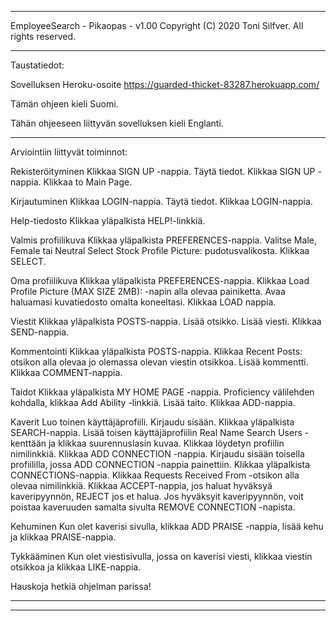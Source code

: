 ****************************************************************************************************
EmployeeSearch - Pikaopas - v1.00 Copyright (C) 2020 Toni Silfver. All rights reserved.
****************************************************************************************************
Taustatiedot:

Sovelluksen Heroku-osoite
https://guarded-thicket-83287.herokuapp.com/

Tämän ohjeen kieli
Suomi.

Tähän ohjeeseen liittyvän sovelluksen kieli
Englanti.

****************************************************************************************************
Arviointiin liittyvät toiminnot:

Rekisteröityminen
Klikkaa SIGN UP -nappia.
Täytä tiedot.
Klikkaa SIGN UP -nappia.
Klikkaa to Main Page.

Kirjautuminen
Klikkaa LOGIN-nappia.
Täytä tiedot.
Klikkaa LOGIN-nappia.

Help-tiedosto
Klikkaa yläpalkista HELP!-linkkiä.

Valmis profiilikuva
Klikkaa yläpalkista PREFERENCES-nappia.
Valitse Male, Female tai Neutral Select Stock Profile Picture: pudotusvalikosta.
Klikkaa SELECT.

Oma profiilikuva
Klikkaa yläpalkista PREFERENCES-nappia.
Klikkaa Load Profile Picture (MAX SIZE 2MB): -napin alla olevaa painiketta.
Avaa haluamasi kuvatiedosto omalta koneeltasi.
Klikkaa LOAD nappia.

Viestit
Klikkaa yläpalkista POSTS-nappia.
Lisää otsikko.
Lisää viesti.
Klikkaa SEND-nappia.

Kommentointi
Klikkaa yläpalkista POSTS-nappia.
Klikkaa Recent Posts: otsikon alla olevaa jo olemassa olevan viestin otsikkoa.
Lisää kommentti.
Klikkaa COMMENT-nappia.

Taidot
Klikkaa yläpalkista MY HOME PAGE -nappia.
Proficiency välilehden kohdalla, klikkaa Add Ability -linkkiä.
Lisää taito.
Klikkaa ADD-nappia.

Kaverit
Luo toinen käyttäjäprofiili.
Kirjaudu sisään.
Klikkaa yläpalkista SEARCH-nappia.
Lisää toisen käyttäjäprofiilin Real Name Search Users -kenttään ja klikkaa suurennuslasin kuvaa.
Klikkaa löydetyn profiilin nimilinkkiä.
Klikkaa ADD CONNECTION -nappia.
Kirjaudu sisään toisella profiililla, jossa ADD CONNECTION -nappia painettiin.
Klikkaa yläpalkista CONNECTIONS-nappia.
Klikkaa Requests Received From -otsikon alla olevaa nimilinkkiä.
Klikkaa ACCEPT-nappia, jos haluat hyväksyä kaveripyynnön, REJECT jos et halua.
Jos hyväksyit kaveripyynnön, voit poistaa kaveruuden samalta sivulta REMOVE CONNECTION -napista.

Kehuminen
Kun olet kaverisi sivulla, klikkaa ADD PRAISE -nappia, lisää kehu ja klikkaa PRAISE-nappia.

Tykkääminen
Kun olet viestisivulla, jossa on kaverisi viesti, klikkaa viestin otsikkoa ja klikkaa LIKE-nappia.

Hauskoja hetkiä ohjelman parissa!

****************************************************************************************************
****************************************************************************************************